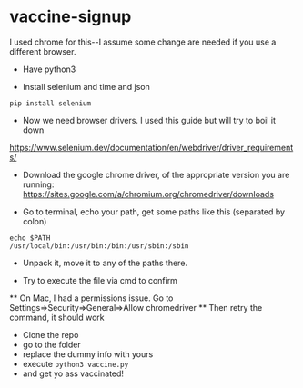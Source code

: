 # vaccine-signup

I used chrome for this--I assume some change are needed if you use a different browser. 

* Have python3

* Install selenium and time and json

`pip install selenium`


* Now we need browser drivers. I used this guide but will try to boil it down

https://www.selenium.dev/documentation/en/webdriver/driver_requirements/

* Download the google chrome driver, of the appropriate version you are running:
https://sites.google.com/a/chromium.org/chromedriver/downloads

* Go to terminal, echo your path, get some paths like this (separated by colon)

```
echo $PATH
/usr/local/bin:/usr/bin:/bin:/usr/sbin:/sbin

```

* Unpack it, move it to any of the paths there.

* Try to execute the file via cmd to confirm

** On Mac, I had a permissions issue. Go to Settings=>Security=>General=>Allow chromedriver
** Then retry the command, it should work

* Clone the repo
* go to the folder
* replace the dummy info with yours
* execute `python3 vaccine.py`
* and get yo ass vaccinated!